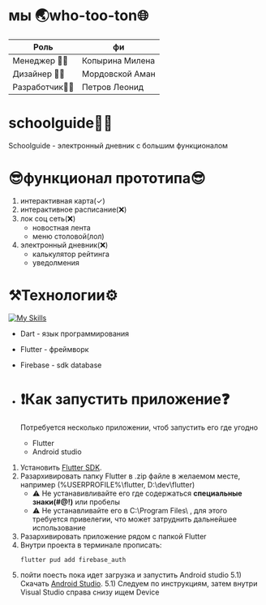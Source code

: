 # мы 🌏who-too-ton🌐
| Роль  | фи | 
| ------------- | ------------- |
| Менеджер 👩‍💼 | Копырина Милена  |
| Дизайнер 👨‍🎨 | Мордовской Аман  |
| Разработчик👨‍💻  | Петров Леонид  |

# schoolguide👨‍🎓
Schoolguide - электронный дневник с большим функционалом
# 😎функционал прототипа😎
1) интерактивная карта(✓)
2) интерактивное расписание(❌)
4) лок соц сеть(❌)
   * новостная лента
   * меню столовой(лол)
6) электронный дневник(❌)
   * калькулятор рейтинга
   * уведолмения
# ⚒️Технологии⚙️
[![My Skills](https://skillicons.dev/icons?i=dart,flutter,firebase)](https://skillicons.dev)
* Dart - язык программирования
* Flutter - фреймворк
* Firebase - sdk database

* # ❗Как запустить приложение❓
  Потребуется несколько приложении, чтоб запустить его где угодно
  * Flutter
  * Android studio
 1) Установить [Flutter SDK](https://docs.flutter.dev/get-started/install).
 2) Разархивировать папку Flutter в .zip файле в желаемом месте, например (%USERPROFILE%\flutter, D:\dev\flutter)
     * ⚠️ Не устанавивливайте его где содержаться **специальные знаки(#$@!$)** или пробелы
     * ⚠️ Не устанавливайте его в C:\Program Files\ , для этого требуется привелегии, что может затруднить дальнейшее использование
 3) Разархивировать приложение рядом с папкой Flutter
 4) Внутри проекта в терминале прописать:
     ```
    flutter pud add firebase_auth
     ```
5) пойти поесть пока идет загрузка и запустить Android studio
   5.1) Скачать [Android Studio](https://developer.android.com/studio).
   5.1) Следуем по инструкциям, затем внутри Visual Studio справа снизу ищем Device 
  



